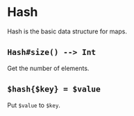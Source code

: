 # Hash

Hash is the basic data structure for maps.

## `Hash#size() --> Int`

Get the number of elements.

## `$hash{$key} = $value`

Put `$value` to `$key`.

